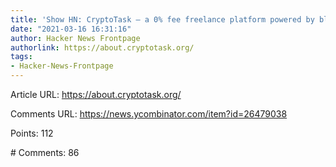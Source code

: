 ```yaml
---
title: 'Show HN: CryptoTask – a 0% fee freelance platform powered by blockchain'
date: "2021-03-16 16:31:16"
author: Hacker News Frontpage
authorlink: https://about.cryptotask.org/
tags:
- Hacker-News-Frontpage
---
```


<p>Article URL: <a href="https://about.cryptotask.org/">https://about.cryptotask.org/</a></p>
<p>Comments URL: <a href="https://news.ycombinator.com/item?id=26479038">https://news.ycombinator.com/item?id=26479038</a></p>
<p>Points: 112</p>
<p># Comments: 86</p>
